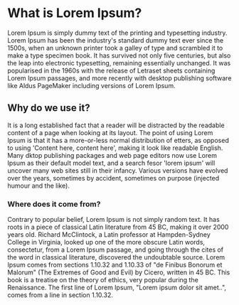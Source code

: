 # What is Lorem Ipsum?
Lorem Ipsum is simply dummy text of the printing and typesetting industry. Lorem Ipsum has
 been the industry's standard dummy text ever since the 1500s, when an unknown printer took 
 a galley of type and scrambled it to make a type specimen book. It has survived not only 
 five centuries, but also the leap into electronic typesetting, remaining essentially unchanged. 
 It was popularised in the 1960s with the release of Letraset sheets containing Lorem Ipsum passages, 
 and more recently with desktop publishing software like Aldus PageMaker including versions of Lorem Ipsum.

## Why do we use it?
It is a long established fact that a reader will be distracted by the readable content of a page when 
looking at its layout. The point of using Lorem Ipsum is that it has a more-or-less normal distribution of
 etters, as opposed to using 'Content here, content here', making it look like readable English. Many dktop
publishing packages and web page editors now use Lorem Ipsum as their default model text, and a search
 fesor 'lorem ipsum' will uncover many web sites still in their infancy. Various versions have evolved over the years,
  sometimes by accident, sometimes on purpose (injected humour and the like).

### Where does it come from?
Contrary to popular belief, Lorem Ipsum is not simply random text. It has roots in a piece of classical Latin
 literature from 45 BC, making it over 2000 years old. Richard McClintock, a Latin professor at Hampden-Sydney 
 College in Virginia, looked up one of the more obscure Latin words, consectetur, from a Lorem Ipsum passage, 
 and going through the cites of the word in classical literature, discovered the undoubtable source. 
 Lorem Ipsum comes from sections 1.10.32 and 1.10.33 of "de Finibus Bonorum et Malorum" 
 (The Extremes of Good and Evil) by Cicero, written in 45 BC. This book is a treatise on the theory of ethics, 
 very popular during the Renaissance. The first line of Lorem Ipsum, "Lorem ipsum dolor sit amet..", 
 comes from a line in section 1.10.32.